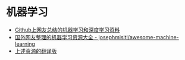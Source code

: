 # 机器学习

* [Github上网友总结的机器学习和深度学习资料](https://github.com/ty4z2008/Qix/blob/master/dl.md)
* [国外网友整理的机器学习资源大全 - josephmisiti/awesome-machine-learning](https://github.com/josephmisiti/awesome-machine-learning)
* [上述资源的翻译版](http://blog.jobbole.com/73806/)
